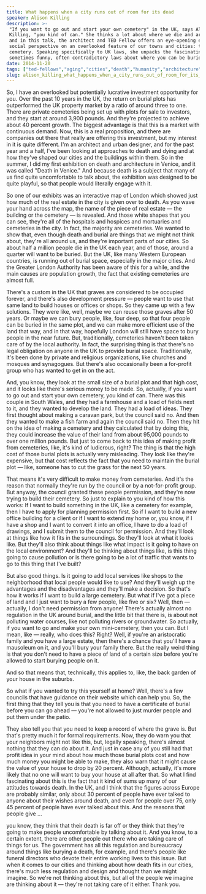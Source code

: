 ```yaml
---
title: What happens when a city runs out of room for its dead
speaker: Alison Killing
description: >-
 "If you want to go out and start your own cemetery" in the UK, says Alison
 Killing, "you kind of can." She thinks a lot about where we die and are buried --
 and in this talk, the architect and TED Fellow offers an eye-opening economic and
 social perspective on an overlooked feature of our towns and cities: the
 cemetery. Speaking specifically to UK laws, she unpacks the fascinating,
 sometimes funny, often contradictory laws about where you can be buried.
date: 2014-11-20
tags: ["ted-fellows","aging","cities","death","humanity","architecture","design","tedx"]
slug: alison_killing_what_happens_when_a_city_runs_out_of_room_for_its_dead
---
```


So, I have an overlooked but potentially lucrative investment opportunity for you. Over
the past 10 years in the UK, the return on burial plots has outperformed the UK property
market by a ratio of around three to one. There are private cemeteries being set up with
plots for sale to investors, and they start at around 3,900 pounds. And they're projected
to achieve about 40 percent growth. The biggest advantage is that this is a market with
continuous demand. Now, this is a real proposition, and there are companies out there that
really are offering this investment, but my interest in it is quite different. I'm an
architect and urban designer, and for the past year and a half, I've been looking at
approaches to death and dying and at how they've shaped our cities and the buildings
within them. So in the summer, I did my first exhibition on death and architecture in
Venice, and it was called "Death in Venice." And because death is a subject that many of
us find quite uncomfortable to talk about, the exhibition was designed to be quite
playful, so that people would literally engage with it.

So one of our exhibits was an interactive map of London which showed just how much of the
real estate in the city is given over to death. As you wave your hand across the map, the
name of the piece of real estate — the building or the cemetery — is revealed. And those
white shapes that you can see, they're all of the hospitals and hospices and mortuaries
and cemeteries in the city. In fact, the majority are cemeteries. We wanted to show that,
even though death and burial are things that we might not think about, they're all around
us, and they're important parts of our cities. So about half a million people die in the UK
each year, and of those, around a quarter will want to be buried. But the UK, like many
Western European countries, is running out of burial space, especially in the major
cities. And the Greater London Authority has been aware of this for a while, and the main
causes are population growth, the fact that existing cemeteries are almost
full.

There's a custom in the UK that graves are considered to be occupied forever, and there's
also development pressure — people want to use that same land to build houses or offices
or shops. So they came up with a few solutions. They were like, well, maybe we can reuse
those graves after 50 years. Or maybe we can bury people, like, four deep, so that four
people can be buried in the same plot, and we can make more efficient use of the land that
way, and in that way, hopefully London will still have space to bury people in the near
future. But, traditionally, cemeteries haven't been taken care of by the local authority.
In fact, the surprising thing is that there's no legal obligation on anyone in the UK to
provide burial space. Traditionally, it's been done by private and religious
organizations, like churches and mosques and synagogues. But there's also occasionally
been a for-profit group who has wanted to get in on the act.

And, you know, they look at the small size of a burial plot and that high cost, and it
looks like there's serious money to be made. So, actually, if you want to go out and start
your own cemetery, you kind of can. There was this couple in South Wales, and they had a
farmhouse and a load of fields next to it, and they wanted to develop the land. They had a
load of ideas. They first thought about making a caravan park, but the council said no.
And then they wanted to make a fish farm and again the council said no. Then they hit on
the idea of making a cemetery and they calculated that by doing this, they could increase
the value of their land from about 95,000 pounds to over one million pounds. But just to
come back to this idea of making profit from cemeteries, like, it's kind of ludicrous,
right? The thing is that the high cost of those burial plots is actually very misleading.
They look like they're expensive, but that cost reflects the fact that you need to
maintain the burial plot — like, someone has to cut the grass for the next 50
years.

That means it's very difficult to make money from cemeteries. And it's the reason that
normally they're run by the council or by a not-for-profit group. But anyway, the council
granted these people permission, and they're now trying to build their cemetery. So just to
explain to you kind of how this works: If I want to build something in the UK, like a
cemetery for example, then I have to apply for planning permission first. So if I want to
build a new office building for a client or if I want to extend my home or, you know, if I
have a shop and I want to convert it into an office, I have to do a load of drawings, and
I submit them to the council for permission. And they'll look at things like how it fits
in the surroundings. So they'll look at what it looks like. But they'll also think about
things like what impact is it going to have on the local environment? And they'll be
thinking about things like, is this thing going to cause pollution or is there going to be
a lot of traffic that wants to go to this thing that I've built?

But also good things. Is it going to add local services like shops to the neighborhood
that local people would like to use? And they'll weigh up the advantages and the
disadvantages and they'll make a decision. So that's how it works if I want to build a
large cemetery. But what if I've got a piece of land and I just want to bury a few people,
like five or six? Well, then — actually, I don't need permission from anyone! There's
actually almost no regulation in the UK around burial, and the little bit that there is,
is about not polluting water courses, like not polluting rivers or groundwater. So
actually, if you want to go and make your own mini-cemetery, then you can. But I mean, like
— really, who does this? Right? Well, if you're an aristocratic family and you have a
large estate, then there's a chance that you'll have a mausoleum on it, and you'll bury
your family there. But the really weird thing is that you don't need to have a piece of
land of a certain size before you're allowed to start burying people on
it.

And so that means that, technically, this applies to, like, the back garden of your house
in the suburbs.

So what if you wanted to try this yourself at home? Well, there's a few councils that have
guidance on their website which can help you. So, the first thing that they tell you is
that you need to have a certificate of burial before you can go ahead — you're not allowed
to just murder people and put them under the patio.

They also tell you that you need to keep a record of where the grave is. But that's pretty
much it for formal requirements. Now, they do warn you that your neighbors might not like
this, but, legally speaking, there's almost nothing that they can do about it. And just in
case any of you still had that profit idea in your mind about how much those burial plots
cost and how much money you might be able to make, they also warn that it might cause the
value of your house to drop by 20 percent. Although, actually, it's more likely that no
one will want to buy your house at all after that. So what I find fascinating about this is
the fact that it kind of sums up many of our attitudes towards death. In the UK, and I
think that the figures across Europe are probably similar, only about 30 percent of people
have ever talked to anyone about their wishes around death, and even for people over 75,
only 45 percent of people have ever talked about this. And the reasons that people give
...

you know, they think that their death is far off or they think that they're going to make
people uncomfortable by talking about it. And you know, to a certain extent, there are
other people out there who are taking care of things for us. The government has all this
regulation and bureaucracy around things like burying a death, for example, and there's
people like funeral directors who devote their entire working lives to this issue. But
when it comes to our cities and thinking about how death fits in our cities, there's much
less regulation and design and thought than we might imagine. So we're not thinking about
this, but all of the people we imagine are thinking about it — they're not taking care of
it either. Thank you.

<!--
ad_duration=3.33
comment_count=40
event="TEDxGroningen"
external_start_time=0
intro_duration=11.82
is_subtitle_required="False"
is_talk_featured="True"
language="en"
language_swap="False"
native_language="en"
number_of_related_talks=6
number_of_speakers=1
number_of_subtitled_videos=29
number_of_tags=8
number_of_talk_download_languages=29
number_of_talk_more_resources=0
number_of_talk_recommendations=0
number_of_talks_take_actions=0
post_ad_duration=0.83
published_timestamp="2015-12-16 17:06:47"
recording_date="2014-11-20"
speaker_description="Architect"
speaker_is_published=1
speaker_name="Alison Killing"
talk_name="What happens when a city runs out of room for its dead"
talks_tags=["ted-fellows","aging","cities","death","humanity","architecture","design","tedx"]
url_audio="https://download.ted.com/talks/AlisonKilling_2014X.mp3?apikey=acme-roadrunner"
url_photo_speaker="https://pe.tedcdn.com/images/ted/ce7bf8b1253550377b1b31a38fe6dd504c580072_254x191.jpg"
url_photo_talk="https://s3.amazonaws.com/talkstar-photos/uploads/86aec7d9-5ce8-4a53-946c-677c68171357/AlisonKilling_2014X_embed.jpg"
url_webpage="https://www.ted.com/talks/alison_killing_what_happens_when_a_city_runs_out_of_room_for_its_dead"
video_type_name="TEDx Talk"
-->